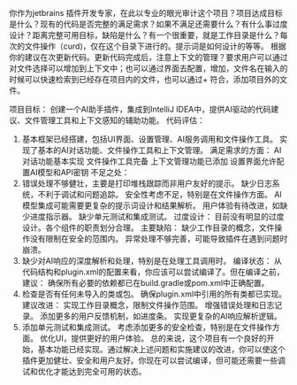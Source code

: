 你作为jetbrains 插件开发专家，在此以专业的眼光审计这个项目？项目达成目标是什么？现有的代码是否完整的满足需求？如果不满足还需要什么？有什么事过度设计？距离完整可用目标，缺陷是什么？有一个很重要，就是工作目录是什么？每次的文件操作（curd)，仅在这个目录下进行的。提示词是如何设计的等等。
根据你的建议在次更新代码。更新代码完成后，注意上下文的管理？要求用户可以通过对文件选择可以增加到上下文中；也可以通过界面去配置，增加，文件名在输入的时候可以快速检索到已经存在项目内的文件，也可以通过+ 符合，添加项目外的文件。


项目目标：
创建一个AI助手插件，集成到IntelliJ IDEA中，提供AI驱动的代码建议、文件管理工具和上下文感知的辅助功能。
代码评估：
1. 基本框架已经搭建，包括UI界面、设置管理、AI服务调用和文件操作工具。
   实现了基本的AI对话功能、文件操作工具和上下文管理。
   满足需求的方面：
   AI对话功能基本实现
   文件操作工具完备
   上下文管理功能已添加
   设置界面允许配置AI模型和API密钥
   不足之处：
1. 错误处理不够健壮，主要是打印堆栈跟踪而非用户友好的提示。
   缺少日志系统，不利于调试和问题追踪。
   安全性考虑不足，特别是在文件操作方面。
   AI模型集成可能需要更复杂的提示词设计和结果解析。
   用户体验有待改进，如缺少进度指示器。
   缺少单元测试和集成测试。
   过度设计：
   目前没有明显的过度设计。各个组件的职责划分合理。
   主要缺陷：
   缺少工作目录的概念，文件操作没有限制在安全的范围内。
   异常处理不够完善，可能导致插件在遇到问题时崩溃。
3. 缺少对AI响应的深度解析和处理，特别是在处理工具调用时。
   编译状态：
   从代码结构和plugin.xml的配置来看，你应该可以尝试编译了。但在编译之前，建议：
   确保所有必要的依赖都已在build.gradle或pom.xml中正确配置。
2. 检查是否有任何未导入的类或包。
   确保plugin.xml中引用的所有类都已实现。
   建议改进：
   实现工作目录概念，限制文件操作范围。
   增强错误处理和日志记录。
   添加更多的用户反馈机制，如进度条。
   实现更复杂的AI响应解析逻辑。
5. 添加单元测试和集成测试。
   考虑添加更多的安全检查，特别是在文件操作方面。
   优化UI，提供更好的用户体验。
   总的来说，这个项目有一个良好的开始，基本功能已经实现。通过解决上述问题和实施建议的改进，你可以使这个插件更加健壮、安全和用户友好。你现在可以尝试编译，但可能还需要一些调试和优化才能达到完全可用的状态。